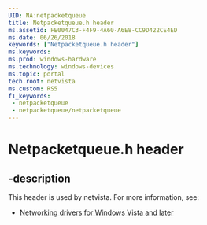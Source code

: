 ```yaml
---
UID: NA:netpacketqueue
title: Netpacketqueue.h header
ms.assetid: FE0047C3-F4F9-4A60-A6E8-CC9D422CE4ED
ms.date: 06/26/2018
keywords: ["Netpacketqueue.h header"]
ms.keywords: 
ms.prod: windows-hardware
ms.technology: windows-devices
ms.topic: portal
tech.root: netvista
ms.custom: RS5
f1_keywords:
 - netpacketqueue
 - netpacketqueue/netpacketqueue
---
```


# Netpacketqueue.h header

## -description

This header is used by netvista. For more information, see:

- [Networking drivers for Windows Vista and later](../_netvista/index.md)


